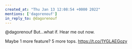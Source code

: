 ```yaml
---
created_at: "Thu Jan 13 12:08:54 +0000 2022"
mentions: ['dagorenouf']
in_reply_to: @dagorenouf
---
```


@dagorenouf But...what if. Hear me out now.

Maybe 1 more feature?  5 more tops. https://t.co/1YGLAEGozy